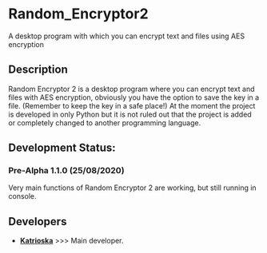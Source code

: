# Random_Encryptor2
A desktop program with which you can encrypt text and files using AES encryption

## Description
Random Encryptor 2 is a desktop program where you can encrypt text and files with AES encryption, obviously you have the option to save the key in a file. (Remember to keep the key in a safe place!)
At the moment the project is developed in only Python but it is not ruled out that the project is added or completely changed to another programming language.

## Development Status:
### Pre-Alpha 1.1.0 (25/08/2020)
Very main functions of Random Encryptor 2 are working, but still running in console.

## Developers
* **[Katrioska](https://github.com/Katrioska)** >>> Main developer.
